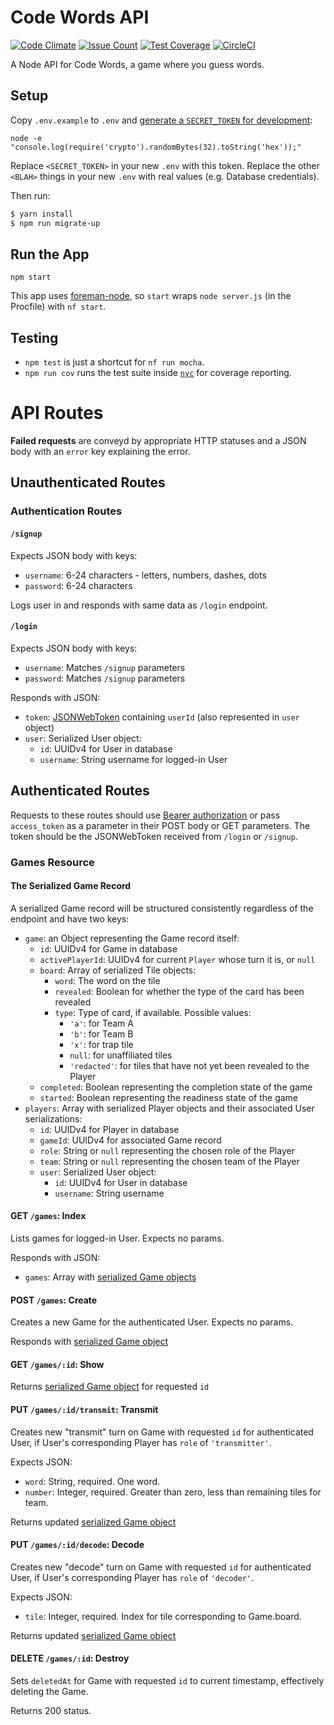 # Code Words API
[![Code Climate](https://codeclimate.com/github/bensaufley/code-words-api/badges/gpa.svg)](https://codeclimate.com/github/bensaufley/code-words-api) [![Issue Count](https://codeclimate.com/github/bensaufley/code-words-api/badges/issue_count.svg)](https://codeclimate.com/github/bensaufley/code-words-api) [![Test Coverage](https://codeclimate.com/github/bensaufley/code-words-api/badges/coverage.svg)](https://codeclimate.com/github/bensaufley/code-words-api/coverage) [![CircleCI](https://circleci.com/gh/bensaufley/code-words-api/tree/master.svg?style=shield)](https://circleci.com/gh/bensaufley/code-words-api/tree/master)


A Node API for Code Words, a game where you guess words.

## Setup

Copy `.env.example` to `.env` and
[generate a `SECRET_TOKEN` for development](secret-key-gen):

```
node -e "console.log(require('crypto').randomBytes(32).toString('hex'));"
```

Replace `<SECRET_TOKEN>` in your new `.env` with this token. Replace the
other `<BLAH>` things in your new `.env` with real values (e.g. Database
credentials).

Then run:

```sh
$ yarn install
$ npm run migrate-up
```

## Run the App

`npm start`

This app uses [foreman-node], so `start` wraps `node server.js` (in the
Procfile) with `nf start`.

## Testing

- `npm test` is just a shortcut for `nf run mocha`.
- `npm run cov` runs the test suite inside [`nyc`] for coverage reporting.

[secret-key-gen]: https://github.com/dwyl/learn-json-web-tokens#how-to-generate-secret-key
[`nyc`]: https://github.com/istanbuljs/nyc
[foreman-node]: https://github.com/strongloop/node-foreman

# API Routes

**Failed requests** are conveyd by appropriate HTTP statuses and a JSON body with an `error` key explaining the error.

## Unauthenticated Routes

### Authentication Routes

#### `/signup`

Expects JSON body with keys:

- `username`: 6-24 characters - letters, numbers, dashes, dots
- `password`: 6-24 characters

Logs user in and responds with same data as `/login` endpoint.

#### `/login`

Expects JSON body with keys:

- `username`: Matches `/signup` parameters
- `password`: Matches `/signup` parameters

Responds with JSON:

- `token`: [JSONWebToken] containing `userId` (also represented in `user` object)
- `user`: Serialized User object:
  - `id`: UUIDv4 for User in database
  - `username`: String username for logged-in User

## Authenticated Routes

Requests to these routes should use [Bearer authorization] or pass `access_token` as a parameter in their POST body or GET parameters. The token should be the JSONWebToken received from `/login` or `/signup`.

### Games Resource

#### The Serialized Game Record

A serialized Game record will be structured consistently regardless of the endpoint and have two keys:

- `game`: an Object representing the Game record itself:
  - `id`: UUIDv4 for Game in database
  - `activePlayerId`: UUIDv4 for current `Player` whose turn it is, or `null`
  - `board`: Array of serialized Tile objects:
    - `word`: The word on the tile
    - `revealed`: Boolean for whether the type of the card has been revealed
    - `type`: Type of card, if available. Possible values:
      - `'a'`: for Team A
      - `'b'`: for Team B
      - `'x'`: for trap tile
      - `null`: for unaffiliated tiles
      - `'redacted'`: for tiles that have not yet been revealed to the Player
  - `completed`: Boolean representing the completion state of the game
  - `started`: Boolean representing the readiness state of the game
- `players`: Array with serialized Player objects and their associated User serializations:
  - `id`: UUIDv4 for Player in database
  - `gameId`: UUIDv4 for associated Game record
  - `role`: String or `null` representing the chosen role of the Player
  - `team`: String or `null` representing the chosen team of the Player
  - `user`: Serialized User object:
    - `id`: UUIDv4 for User in database
    - `username`: String username

#### GET `/games`: Index

Lists games for logged-in User. Expects no params.

Responds with JSON:

- `games`: Array with [serialized Game objects](#the-serialized-game-record)

#### POST `/games`: Create

Creates a new Game for the authenticated User. Expects no params.

Responds with [serialized Game object](#the-serialized-game-record)

#### GET `/games/:id`: Show

Returns [serialized Game object](#the-serialized-game-record) for requested `id`

#### PUT `/games/:id/transmit`: Transmit

Creates new "transmit" turn on Game with requested `id` for authenticated User, if User's
corresponding Player has `role` of `'transmitter'`.

Expects JSON:

- `word`: String, required. One word.
- `number`: Integer, required. Greater than zero, less than remaining tiles for team.

Returns updated [serialized Game object](#the-serialized-game-record)

#### PUT `/games/:id/decode`: Decode

Creates new "decode" turn on Game with requested `id` for authenticated User, if User's
corresponding Player has `role` of `'decoder'`.

Expects JSON:

- `tile`: Integer, required. Index for tile corresponding to Game.board.

Returns updated [serialized Game object](#the-serialized-game-record)

#### DELETE `/games/:id`: Destroy

Sets `deletedAt` for Game with requested `id` to current timestamp, effectively
deleting the Game.

Returns 200 status.

[JSONWebToken]: https://github.com/auth0/node-jsonwebtoken
[Bearer authorization]: http://self-issued.info/docs/draft-ietf-oauth-v2-bearer.html
